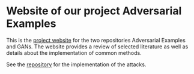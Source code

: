 # Website of our project Adversarial Examples

This is the [project website](https://daved01.github.io/Adversarial_Examples_GANs/) for the two repositories Adversarial Examples and GANs. The website provides a review of selected literature as well as details about the implementation of common methods. 

See the [repository](https://github.com/daved01/Adversarial_Examples) for the implementation of the attacks.
